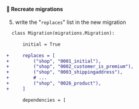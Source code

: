#### 🤯 Recreate migrations

5. write the "`replaces`" list in the new migration

```diff
  class Migration(migrations.Migration):
  
      initial = True
  
+     replaces = [
+         ("shop", "0001_initial"),
+         ("shop", "0002_customer_is_premium"),
+         ("shop", "0003_shippingaddress"),
+         # ...
+         ("shop", "0026_product"),
+     ]
  
      dependencies = [
```


<aside class="notes">
</aside>
